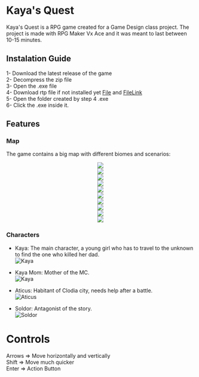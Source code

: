 # Kaya's Quest
Kaya's Quest is a RPG game created for a Game Design class project. 
The project is made with RPG Maker Vx Ace and it was meant to last between 10-15 minutes. 

## Instalation Guide
1- Download the latest release of the game <br />
2- Decompress the zip file <br />
3- Open the .exe file <br />
4- Download rtp file if not installed yet [File](https://dl.degica.com/rpgmakerweb/run-time-packages/RPGVXAce_RTP.zip) and [FileLink](https://www.rpgmakerweb.com/run-time-package) <br />
5- Open the folder created by step 4 .exe <br />
6- Click the .exe inside it. <br />

## Features

### Map
The game contains a big map with different biomes and scenarios: <br />
<p align="center">
    <img src="https://github.com/fakefarreraspol/TheScytheBehindTheDoor/blob/main/docs/images/Captura%20de%20pantalla%202023-01-29%20230520.png"> <br />
    <img src="https://github.com/fakefarreraspol/TheScytheBehindTheDoor/blob/main/docs/images/Captura%20de%20pantalla%202023-01-29%20230544.png"> <br />
    <img src="https://github.com/fakefarreraspol/TheScytheBehindTheDoor/blob/main/docs/images/Captura%20de%20pantalla%202023-01-29%20230627.png"> <br />
    <img src="https://github.com/fakefarreraspol/TheScytheBehindTheDoor/blob/main/docs/images/Captura%20de%20pantalla%202023-01-29%20230655.png"> <br />
    <img src="https://github.com/fakefarreraspol/TheScytheBehindTheDoor/blob/main/docs/images/Captura%20de%20pantalla%202023-01-29%20230734.png"> <br />
    <img src="https://github.com/fakefarreraspol/TheScytheBehindTheDoor/blob/main/docs/images/Captura%20de%20pantalla%202023-01-29%20230709.png"> <br />
    <img src="https://github.com/fakefarreraspol/TheScytheBehindTheDoor/blob/main/docs/images/Captura%20de%20pantalla%202023-01-29%20230720.png"> <br />
    <img src="https://github.com/fakefarreraspol/TheScytheBehindTheDoor/blob/main/docs/images/Captura%20de%20pantalla%202023-01-29%20230642.png"> <br />
    <img src="https://github.com/fakefarreraspol/TheScytheBehindTheDoor/blob/main/docs/images/Captura%20de%20pantalla%202023-01-29%20230613.png"> <br />
    <img src="https://github.com/fakefarreraspol/TheScytheBehindTheDoor/blob/main/docs/images/Captura%20de%20pantalla%202023-01-29%20230558.png"> <br />
</p>

### Characters

  - Kaya: The main character, a young girl who has to travel to the unknown to find the one who killed her dad. <br />
![Kaya](https://github.com/fakefarreraspol/TheScytheBehindTheDoor/blob/main/docs/images/characters/Kaya.png)

  - Kaya Mom: Mother of the MC. <br />
![Kaya](https://github.com/fakefarreraspol/TheScytheBehindTheDoor/blob/main/docs/images/characters/KayaMom.png)

  - Aticus: Habitant of Clodia city, needs help after a battle. <br />
![Aticus](https://github.com/fakefarreraspol/TheScytheBehindTheDoor/blob/main/docs/images/characters/Mike.png)

  - Soldor: Antagonist of the story. <br />
![Soldor](https://github.com/fakefarreraspol/TheScytheBehindTheDoor/blob/main/docs/images/characters/Soldor.png)


# Controls
Arrows => Move horizontally and vertically <br />
Shift => Move much quicker <br />
Enter => Action Button <br />


